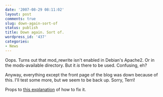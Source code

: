 ```yaml
---
date: '2007-08-29 08:11:02'
layout: post
comments: true
slug: down-again-sort-of
status: publish
title: Down again. Sort of.
wordpress_id: '437'
categories:
- News
---
```


Oops. Turns out that mod_rewrite isn't enabled in Debian's Apache2. Or in the mods-available directory. But it _is_ there to be used. Confusing, eh?

Anyway, everything except the front page of the blog was down because of this. I'll test some more, but we seem to be back up. Sorry, Terri!

Props to [this explanation](http://lavluda.com/2007/07/15/how-to-enable-mod_rewrite-in-apache22-debian/) of how to fix it.
